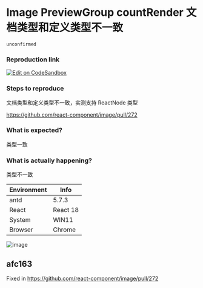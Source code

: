 # Image PreviewGroup countRender 文档类型和定义类型不一致

`unconfirmed`

### Reproduction link

[![Edit on CodeSandbox](https://codesandbox.io/static/img/play-codesandbox.svg)](https://codesandbox.io/s/m5947r)

### Steps to reproduce

文档类型和定义类型不一致，实测支持 ReactNode 类型

https://github.com/react-component/image/pull/272

### What is expected?

类型一致

### What is actually happening?

类型不一致

| Environment | Info     |
| ----------- | -------- |
| antd        | 5.7.3    |
| React       | React 18 |
| System      | WIN11    |
| Browser     | Chrome   |

![image](https://github.com/ant-design/ant-design/assets/1730277/71a39bd4-ff0a-4845-afae-c5c95043f4a5)

<!-- generated by ant-design-issue-helper. DO NOT REMOVE -->

## afc163

Fixed in https://github.com/react-component/image/pull/272
